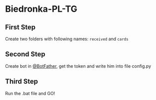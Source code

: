 # Biedronka-PL-TG
## First Step
Create two folders with following names: `received` and `cards`
## Second Step
Create bot in [@BotFather](https://t.me/BotFather), get the token and write him into file config.py
## Third Step
Run the .bat file and GO!
